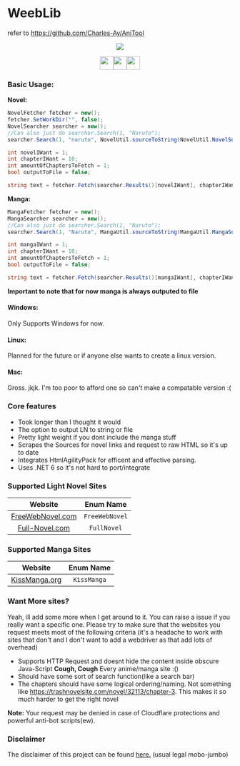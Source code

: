 # WeebLib
refer to https://github.com/Charles-Ay/AniTool

<p align="center"><img src="https://capsule-render.vercel.app/api?type=soft&fontColor=FFA73E&text=Charles-Ay/WeebLib&height=170&fontSize=60&desc=For%20A%20Smarter%20Weeb&descAlignY=75&descAlign=28&color=00000000&animation=twinkling"></p>


<p align="center"><a href="https://github.com/Charles-Ay/WeebLib"><img src="https://forthebadge.com/images/badges/contains-tasty-spaghetti-code.svg" height="30px"><img src="https://forthebadge.com/images/badges/made-with-c-sharp.svg" height="30px"><img src="https://forthebadge.com/images/badges/built-with-love.svg" height="30px"></a></p>

### Basic Usage:

**Novel:** 

```C#
NovelFetcher fetcher = new();
fetcher.SetWorkDir("", false);
NovelSearcher searcher = new();
//Can also just do searcher.Search(1, "Naruto");
searcher.Search(1, "naruto", NovelUtil.sourceToString(NovelUtil.NovelSources.FreeWebNovel));

int novelIWant = 1;
int chapterIWant = 10;
int amountOfChaptersToFetch = 1;
bool outputToFile = false;

string text = fetcher.Fetch(searcher.Results()[novelIWant], chapterIWant, amountOfChaptersToFetch, outputToFile);
```

**Manga:** 

```C#
MangaFetcher fetcher = new();
MangaSearcher searcher = new();
//Can also just do searcher.Search(1, "Naruto");
searcher.Search(1, "Naruto", MangaUtil.sourceToString(MangaUtil.MangaSources.KissManga));

int mangaIWant = 1;
int chapterIWant = 10;
int amountOfChaptersToFetch = 1;
bool outputToFile = false;

string text = fetcher.Fetch(searcher.Results()[mangaIWant], chapterIWant, amountOfChaptersToFetch, outputToFile);
```
__Important to note that for now manga is always outputed to file__


#### Windows:

Only Supports Windows for now.

#### Linux:

Planned for the future or if anyone else wants to create a linux version.

#### Mac:

Gross. jkjk. I'm too poor to afford one so can't make a compatable version :(

### Core features

- Took longer than I thought it would
- The option to output LN to string or file
- Pretty light weight if you dont include the manga stuff
- Scrapes the Sources for novel links and request to raw HTML so it's up to date
- Integrates HtmlAgilityPack for efficent and effective parsing.
- Uses .NET 6 so it's not hard to port/integrate

### Supported Light Novel Sites

| Website                                      | Enum Name       |
| :------------------------------------------: | :-----------------: |
| [FreeWebNovel.com](https://FreeWebNovel.com/)| `FreeWebNovel`          |
| [Full-Novel.com](https://full-novel.com/)    | `FullNovel`        |

### Supported Manga Sites

| Website                                      | Enum Name       |
| :------------------------------------------: | :-----------------: |
| [KissManga.org](https://kissmanga.org/)      | `KissManga`          |

### Want More sites?

Yeah, ill add some more when I get around to it. You can raise a issue if you really want a specific one. Please try to make sure that the websites you request meets most of the following criteria (it's a headache to work with sites that don't and I don't want to add a webdriver as that add lots of overhead)
- Supports HTTP Request and doesnt hide the content inside obscure Java-Script **Cough, Cough** Every anime/manga site :()
- Should have some sort of search function(like a search bar)
- The chapters should have some logical ordering/naming. Not something like https://trashnovelsite.com/novel/32113/chapter-3. This makes it so much harder to get the right novel

**Note:** Your request may be denied in case of Cloudflare protections and powerful anti-bot scripts(ew).

### Disclaimer

The disclaimer of this project can be found [here.](./LEAGAL.md) (usual legal mobo-jumbo)